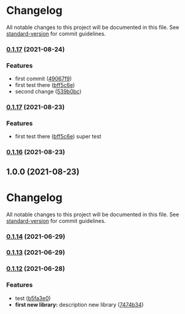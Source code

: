 # Changelog

All notable changes to this project will be documented in this file. See [standard-version](https://github.com/conventional-changelog/standard-version) for commit guidelines.

### [0.1.17](https://github.com/nadia77-a/geolocationApp/compare/v0.1.16...v0.1.17) (2021-08-24)


### Features

* first commit ([49067f9](https://github.com/nadia77-a/geolocationApp/commit/49067f9da808dc006cb9ad948817f148d8ac6d12))
* first test there ([bff5c6e](https://github.com/nadia77-a/geolocationApp/commit/bff5c6ef20aa2e588957bc2c7abd6f379dd2f923))
* second change ([539b0bc](https://github.com/nadia77-a/geolocationApp/commit/539b0bc4fc999262672641f6f382d3ecd2b69924))

### [0.1.17](https://github.com/nadia77-a/geolocationApp/compare/v0.1.16...v0.1.17) (2021-08-23)

### Features

- first test there ([bff5c6e](https://github.com/nadia77-a/geolocationApp/commit/bff5c6ef20aa2e588957bc2c7abd6f379dd2f923))
  super test

### [0.1.16](https://github.com/nadia77-a/geolocationApp/compare/v0.1.15...v0.1.16) (2021-08-23)

## 1.0.0 (2021-08-23)

# Changelog

All notable changes to this project will be documented in this file. See [standard-version](https://github.com/conventional-changelog/standard-version) for commit guidelines.

### [0.1.14](https://github.com/nadia77-a/geolocationApp/compare/v0.1.13...v0.1.14) (2021-06-29)

### [0.1.13](https://github.com/nadia77-a/geolocationApp/compare/v0.1.12...v0.1.13) (2021-06-29)

### [0.1.12](https://github.com/nadia77-a/geolocationApp/compare/v0.1.11...v0.1.12) (2021-06-28)

### Features

- test ([b5fa3e0](https://github.com/nadia77-a/geolocationApp/commit/b5fa3e0ecec1a8e6e492da79a90492fc545d0845))
- **first new library:** description new library ([7474b34](https://github.com/nadia77-a/geolocationApp/commit/7474b34d3ae9a029595004036aa331b8b57f0aba))
